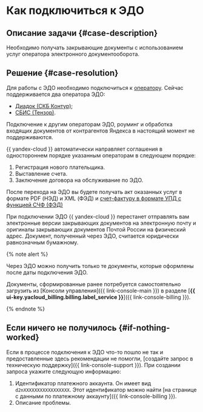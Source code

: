 # Как подключиться к ЭДО


## Описание задачи {#case-description}

Необходимо получать закрывающие документы с использованием услуг оператора электронного документооборота.

## Решение {#case-resolution}

Для работы с ЭДО необходимо подключиться к [оператору](../../../billing/concepts/edo.md#operator). Сейчас поддерживается два оператора ЭДО:

* [Диадок (СКБ Контур)](https://promo.diadoc.ru/yandexfd?p=z05983&utm_abtest=order-lightbox);
* [СБИС (Тензор)](https://sbis.ru/edo/telecoms/yandex).

Подключение к другим операторам ЭДО, роуминг и обработка входящих документов от контрагентов Яндекса в настоящий момент не поддерживаются.

{{ yandex-cloud }} автоматически направляет соглашения в одностороннем порядке указанным операторам в следующем порядке:

1. Регистрация нового плательщика.
1. Выставление счета.
1. Заключение договора на обслуживание по ЭДО.

После перехода на ЭДО вы будете получать акт оказанных услуг в формате PDF (НЭД) и XML (ФЭД) и [счет-фактуру в формате УПД с функцией СЧФ (ФЭД)](../../../billing/concepts/edo.md#document)

При подключении ЭДО {{ yandex-cloud }} перестанет отправлять вам электронные версии закрывающих документов на электронную почту и оригиналы закрывающих документов Почтой России на физический адрес. Документ, полученный через ЭДО, считается юридически равнозначным бумажному.

{% note alert %}

Через ЭДО можно получить только те документы, которые оформлены после даты подключения ЭДО.

Документы, сформированные ранее потребуется самостоятельно загрузить из [Консоли управления]({{ link-console-main }}) в разделе [**{{ ui-key.yacloud_billing.billing.label_service }}**]({{ link-console-billing }}).

{% endnote %}

## Если ничего не получилось {#if-nothing-worked}

Если в процессе подключения к ЭДО что-то пошло не так и предоставленные здесь рекомендации не помогли, [создайте запрос в техническую поддержку]({{ link-console-support }}). При создании запроса укажите следующую информацию:

1. Идентификатор платежного аккаунта. Он имеет вид `d2nXXXXXXXXXXXXXXXXX`. Этот идентификатор можно найти [на странице с данными по платежному аккаунту]({{ link-console-billing }}).
1. Описание проблемы.
